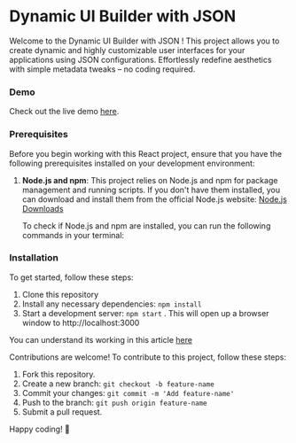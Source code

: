 # Dynamic UI Builder with JSON

Welcome to the Dynamic UI Builder with JSON ! This project allows you to create dynamic and highly customizable user interfaces for your applications using JSON configurations. Effortlessly redefine aesthetics with simple metadata tweaks – no coding required. 

### Demo

Check out the live demo [here](https://codesandbox.io/p/sandbox/ui-builder-ndrttl?file=%2Fsrc%2FApp.js).

### Prerequisites

Before you begin working with this React project, ensure that you have the following prerequisites installed on your development environment:

1. **Node.js and npm**: This project relies on Node.js and npm for package management and running scripts. If you don't have them installed, you can download and install them from the official Node.js website: [Node.js Downloads](https://nodejs.org/en/download/)

   To check if Node.js and npm are installed, you can run the following commands in your terminal:



### Installation
To get started, follow these steps:
1. Clone this repository
2. Install any necessary dependencies: `npm install`
3. Start a development server: `npm start` . This will open up a browser window to http://localhost:3000

You can understand its working in this article [here](https://medium.com/@kiranshetty.srv1999/building-dynamic-user-interfaces-a-guide-to-implementing-metadata-driven-uis-63593768e0d4)

Contributions are welcome! To contribute to this project, follow these steps:
1. Fork this repository.
2. Create a new branch: `git checkout -b feature-name`
3. Commit your changes: `git commit -m 'Add feature-name'`
4. Push to the branch: `git push origin feature-name`
5. Submit a pull request.

Happy coding! 🚀
